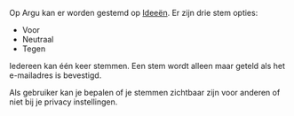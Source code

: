 Op Argu kan er worden gestemd op [Ideeën](https://argu.co/argu/t/10538). Er zijn drie stem opties:

- Voor
- Neutraal
- Tegen

Iedereen kan één keer stemmen. Een stem wordt alleen maar geteld als het e-mailadres is bevestigd.

Als gebruiker kan je bepalen of je stemmen zichtbaar zijn voor anderen of niet bij je privacy instellingen.
